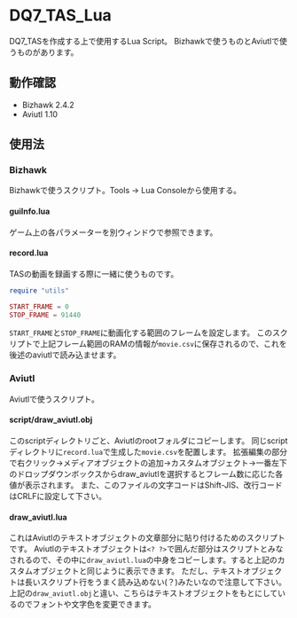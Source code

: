 # DQ7_TAS_Lua

DQ7_TASを作成する上で使用するLua Script。
Bizhawkで使うものとAviutlで使うものがあります。

## 動作確認

- Bizhawk 2.4.2
- Aviutl 1.10

## 使用法

### Bizhawk

Bizhawkで使うスクリプト。Tools -> Lua Consoleから使用する。
#### guiInfo.lua

ゲーム上の各パラメーターを別ウィンドウで参照できます。

#### record.lua

TASの動画を録画する際に一緒に使うものです。

```lua
require "utils"

START_FRAME = 0
STOP_FRAME = 91440
```

`START_FRAME`と`STOP_FRAME`に動画化する範囲のフレームを設定します。
このスクリプトで上記フレーム範囲のRAMの情報が`movie.csv`に保存されるので、これを後述のaviutlで読み込ませます。

### Aviutl

Aviutlで使うスクリプト。

#### script/draw_aviutl.obj

このscriptディレクトリごと、Aviutlのrootフォルダにコピーします。
同じscriptディレクトリに`record.lua`で生成した`movie.csv`を配置します。
拡張編集の部分で右クリック->メディアオブジェクトの追加->カスタムオブジェクト->一番左下のドロップダウンボックスからdraw_aviutlを選択するとフレーム数に応じた各値が表示されます。
また、このファイルの文字コードはShift-JIS、改行コードはCRLFに設定して下さい。

#### draw_aviutl.lua 

これはAviutlのテキストオブジェクトの文章部分に貼り付けるためのスクリプトです。
Aviutlのテキストオブジェクトは`<? ?>`で囲んだ部分はスクリプトとみなされるので、その中に`draw_aviutl.lua`の中身をコピーします。すると上記のカスタムオブジェクトと同じように表示できます。
ただし、テキストオブジェクトは長いスクリプト行をうまく読み込めない(？)みたいなので注意して下さい。
上記の`draw_aviutl.obj`と違い、こちらはテキストオブジェクトをもとにしているのでフォントや文字色を変更できます。
